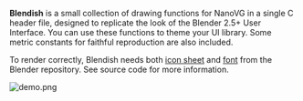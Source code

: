 **Blendish** is a small collection of drawing functions for NanoVG in a single C header file, designed to replicate the look of the Blender 2.5+ User Interface. You can use these functions to theme your UI library. Some metric constants for faithful reproduction are also included.

To render correctly, Blendish needs both [icon sheet](https://svn.blender.org/svnroot/bf-blender/trunk/blender/release/datafiles/blender_icons16.png) and [font](https://svn.blender.org/svnroot/bf-blender/trunk/blender/release/datafiles/fonts/) from the 
Blender repository. See source code for more information.

![demo.png](https://bitbucket.org/repo/zAzpBG/images/846771290-demo.png)